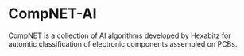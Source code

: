 # CompNET-AI
CompNET is a collection of AI algorithms developed by Hexabitz for automtic classification of electronic components assembled on PCBs. 
